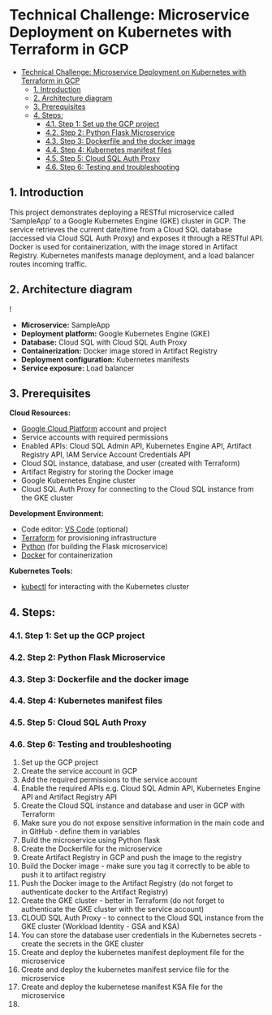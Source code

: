 
# Technical Challenge: Microservice Deployment on Kubernetes with Terraform in GCP

- [Technical Challenge: Microservice Deployment on Kubernetes with Terraform in GCP](#technical-challenge-microservice-deployment-on-kubernetes-with-terraform-in-gcp)
  - [1. Introduction](#1-introduction)
  - [2. Architecture diagram](#2-architecture-diagram)
  - [3. Prerequisites](#3-prerequisites)
  - [4. Steps:](#4-steps)
    - [4.1. Step 1: Set up the GCP project](#41-step-1-set-up-the-gcp-project)
    - [4.2. Step 2: Python Flask Microservice](#42-step-2-python-flask-microservice)
    - [4.3. Step 3: Dockerfile and the docker image](#43-step-3-dockerfile-and-the-docker-image)
    - [4.4. Step 4: Kubernetes manifest files](#44-step-4-kubernetes-manifest-files)
    - [4.5. Step 5: Cloud SQL Auth Proxy](#45-step-5-cloud-sql-auth-proxy)
    - [4.6. Step 6: Testing and troubleshooting](#46-step-6-testing-and-troubleshooting)
  
## 1. Introduction

This project demonstrates deploying a RESTful microservice called 'SampleApp' to a Google Kubernetes Engine (GKE) cluster in GCP. The service retrieves the current date/time from a Cloud SQL database (accessed via Cloud SQL Auth Proxy) and exposes it through a RESTful API. Docker is used for containerization, with the image stored in Artifact Registry. Kubernetes manifests manage deployment, and a load balancer routes incoming traffic.

## 2. Architecture diagram

!
- **Microservice:** SampleApp
- **Deployment platform:** Google Kubernetes Engine (GKE)
- **Database:** Cloud SQL with Cloud SQL Auth Proxy
- **Containerization:** Docker image stored in Artifact Registry
- **Deployment configuration:** Kubernetes manifests
- **Service exposure:** Load balancer

## 3. Prerequisites

**Cloud Resources:**

- [Google Cloud Platform](https://console.cloud.google.com/welcome?project=microservice-on-kubernetes) account and project
- Service accounts with required permissions
- Enabled APIs: Cloud SQL Admin API, Kubernetes Engine API, Artifact Registry API, IAM Service Account Credentials API
- Cloud SQL instance, database, and user (created with Terraform)
- Artifact Registry for storing the Docker image
- Google Kubernetes Engine cluster
- Cloud SQL Auth Proxy for connecting to the Cloud SQL instance from the GKE cluster

**Development Environment:**

- Code editor: [VS Code](https://code.visualstudio.com/download) (optional)
- [Terraform](https://developer.hashicorp.com/terraform/install) for provisioning infrastructure
- [Python](https://www.python.org/downloads/windows/) (for building the Flask microservice)
- [Docker](https://www.docker.com/products/docker-desktop/) for containerization

**Kubernetes Tools:**

- [kubectl](https://kubernetes.io/docs/tasks/tools/) for interacting with the Kubernetes cluster

## 4. Steps:

### 4.1. Step 1: Set up the GCP project

### 4.2. Step 2: Python Flask Microservice

### 4.3. Step 3: Dockerfile and the docker image

### 4.4. Step 4: Kubernetes manifest files

### 4.5. Step 5: Cloud SQL Auth Proxy

### 4.6. Step 6: Testing and troubleshooting


1. Set up the GCP project 
2. Create the service account in GCP
3. Add the required permissions to the service account
4. Enable the required APIs e.g. Cloud SQL Admin API, Kubernetes Engine API and Artifact Registry API
5. Create the Cloud SQL instance and database and user in GCP with Terraform 
6. Make sure you do not expose sensitive information in the main code and in GitHub - define them in variables
7. Build the microservice using Python flask 
8. Create the Dockerfile for the microservice 
9. Create Artifact Registry in GCP and push the image to the registry
10. Build the Docker image - make sure you tag it correctly to be able to push it to artifact registry
11. Push the Docker image to the Artifact Registry (do not forget to authenticate docker to the Artifact Registry)
12. Create the GKE cluster - better in Terraform  (do not forget to authenticate the GKE cluster with the service account)
13. CLOUD SQL Auth Proxy - to connect to the Cloud SQL instance from the GKE cluster (Workload Identity - GSA and KSA)
14. You can store the database user credentials in the Kubernetes secrets - create the secrets in the GKE cluster
15. Create and deploy the kubernetes manifest deployment file for the microservice
16. Create and deploy the kubernetes manifest service file for the microservice
17. Create and deploy the kubernetese manifest KSA file for the microservice
18. 

